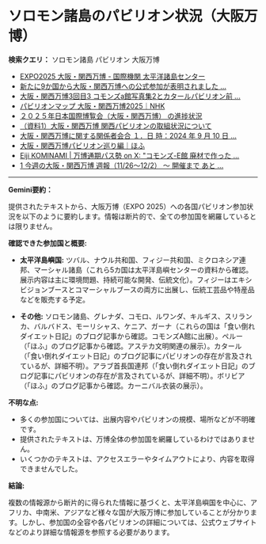 # ソロモン諸島のパビリオン状況（大阪万博）

**検索クエリ：** ソロモン諸島 パビリオン 大阪万博

- [EXPO2025 大阪・関西万博 - 国際機関 太平洋諸島センター](https://pic.or.jp/featured_word/10255/)
- [新たに9か国から大阪・関西万博への公式参加が表明されました ...](https://www.expo2025.or.jp/news/news-20220531-01/)
- [大阪・関西万博3回目3 コモンズa館写真集2とカタールパビリオン前 ...](https://ameblo.jp/bomuu/entry-12895014892.html)
- [パビリオンマップ 大阪・関西万博2025｜NHK](https://www3.nhk.or.jp/news/special/osaka_expo/pavilion/)
- [２０２５年日本国際博覧会（大阪・関西万博） の進捗状況](https://www.cas.go.jp/jp/seisaku/expo_suisin_honbu/kankei_renraku/dai5/siryou1.pdf)
- [（資料1）大阪・関西万博 関西パビリオンの取組状況について](https://www.kouiki-kansai.jp/material/files/group/3/1-170shiryo1.pdf)
- [大阪・関西万博に関する関係者会合 １．日 時：2024 年 9 月 10 日 ...](https://www.cas.go.jp/jp/seisaku/osaka_kansai_banpaku/pdf/r60910_siryou1.pdf)
- [大阪・関西万博パビリオン巡り編｜ほふ](https://note.com/matugeya/n/nedf39f8182d6)
- [Eiji KOMINAMI | 万博通期パス勢 on X: "コモンズ-E館 廃材で作った ...](https://twitter.com/eijikominami/status/1913533480979538364)
- [1 今週の大阪・関西万博 週報（11/26～12/2） ～ 開催まで あと ...](https://www.shikoku.meti.go.jp/03_sesakudocs/0310_expo2025/weeklyreport/241126-1202.pdf)


---

**Gemini要約：**

提供されたテキストから、大阪万博（EXPO 2025）への各国パビリオン参加状況を以下のように要約します。情報は断片的で、全ての参加国を網羅しているとは限りません。


**確認できた参加国と概要:**

* **太平洋島嶼国:**  ツバル、ナウル共和国、フィジー共和国、ミクロネシア連邦、マーシャル諸島（これら5カ国は太平洋島嶼センターの資料から確認。展示内容は主に環境問題、持続可能な開発、伝統文化）。フィジーはエキシビジョンブースとコマーシャルブースの両方に出展し、伝統工芸品や特産品などを販売する予定。

* **その他:**  ソロモン諸島、グレナダ、コモロ、ルワンダ、キルギス、スリランカ、バルバドス、モーリシャス、ケニア、ガーナ（これらの国は「食い倒れダイエット日記」のブログ記事から確認。コモンズA館に出展）。ペルー（「ほふ」のブログ記事から確認。アステカ文明関連の展示）。カタール（「食い倒れダイエット日記」のブログ記事にパビリオンの存在が言及されているが、詳細不明）。アラブ首長国連邦（「食い倒れダイエット日記」のブログ記事にパビリオンの存在が言及されているが、詳細不明）。ボリビア（「ほふ」のブログ記事から確認。カーニバル衣装の展示）。

**不明な点:**

*  多くの参加国については、出展内容やパビリオンの規模、場所などが不明確です。
*  提供されたテキストは、万博全体の参加国を網羅しているわけではありません。
*  いくつかのテキストは、アクセスエラーやタイムアウトにより、内容を取得できませんでした。


**結論:**

複数の情報源から断片的に得られた情報に基づくと、太平洋島嶼国を中心に、アフリカ、中南米、アジアなど様々な国が大阪万博に参加していることが分かります。しかし、参加国の全容や各パビリオンの詳細については、公式ウェブサイトなどのより詳細な情報源を参照する必要があります。

